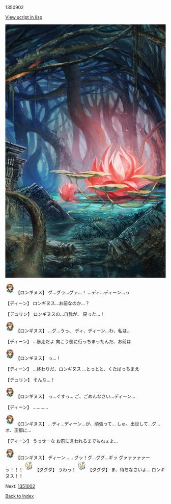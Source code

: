 1350902

[View script in lisp](../scripts/1350902.txt)

![bog.png](../images/backgrounds/bog.png)

<img src="../images/units/300111.png" alt="300111.png" height="34"/>
【ロンギヌス】
グ…グゥ…グァ…！
…ディ…ディーン…っ

【ディーン】
ロンギヌス…お前なのか…？

【デュリン】
ロンギヌスの…自我が、
戻った…！

<img src="../images/units/300111.png" alt="300111.png" height="34"/>
【ロンギヌス】
…グ…うっ、
ディ、ディーン…わ、私は…

【ディーン】
…暴走だよ
向こう側に行っちまったんだ、お前は

<img src="../images/units/300111.png" alt="300111.png" height="34"/>
【ロンギヌス】
っ…！

【ディーン】
…終わりだ、ロンギヌス
…とっとと、くたばっちまえ

【デュリン】
そんな…！

<img src="../images/units/300111.png" alt="300111.png" height="34"/>
【ロンギヌス】
っ…ぐすっ…
ご、ごめんなさい…ディーン…

【ディーン】
…………

<img src="../images/units/300111.png" alt="300111.png" height="34"/>
【ロンギヌス】
…ディ…ディーン…が、頑張って…
しゅ、出世して…グ…オ、王都に…

【ディーン】
うっせーな
お前に言われるまでもねぇよ…

<img src="../images/units/300111.png" alt="300111.png" height="34"/>
【ロンギヌス】
ディーン……
グッ！グ…ググ…ギッ
グァァァァァーッ！！！

<img src="../images/units/200611.png" alt="200611.png" height="34"/>
【ダグダ】
うわっ！

<img src="../images/units/200611.png" alt="200611.png" height="34"/>
【ダグダ】
ま、待ちなさいよ…
ロンギヌス！！

Next: [1351002](1351002.md)

[Back to index](index.md)
